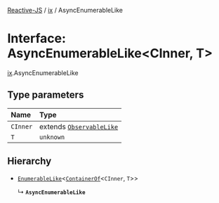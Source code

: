 [Reactive-JS](../README.md) / [ix](../modules/ix.md) / AsyncEnumerableLike

# Interface: AsyncEnumerableLike<CInner, T\>

[ix](../modules/ix.md).AsyncEnumerableLike

## Type parameters

| Name | Type |
| :------ | :------ |
| `CInner` | extends [`ObservableLike`](rx.ObservableLike.md) |
| `T` | `unknown` |

## Hierarchy

- [`EnumerableLike`](ix.EnumerableLike.md)<[`ContainerOf`](../modules/containers.md#containerof)<`CInner`, `T`\>\>

  ↳ **`AsyncEnumerableLike`**

